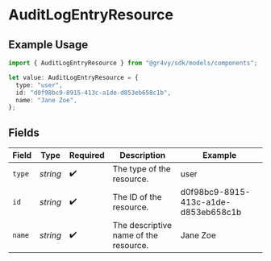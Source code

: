 # AuditLogEntryResource

## Example Usage

```typescript
import { AuditLogEntryResource } from "@gr4vy/sdk/models/components";

let value: AuditLogEntryResource = {
  type: "user",
  id: "d0f98bc9-8915-413c-a1de-d853eb658c1b",
  name: "Jane Zoe",
};
```

## Fields

| Field                                 | Type                                  | Required                              | Description                           | Example                               |
| ------------------------------------- | ------------------------------------- | ------------------------------------- | ------------------------------------- | ------------------------------------- |
| `type`                                | *string*                              | :heavy_check_mark:                    |  The type of the resource.            | user                                  |
| `id`                                  | *string*                              | :heavy_check_mark:                    | The ID of the resource.               | d0f98bc9-8915-413c-a1de-d853eb658c1b  |
| `name`                                | *string*                              | :heavy_check_mark:                    | The descriptive name of the resource. | Jane Zoe                              |